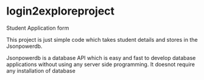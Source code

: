 # login2exploreproject
Student Application form

This project is just simple code which takes student details and stores in the Jsonpowerdb.

Jsonpowerdb is a database API which is easy and fast to develop database applications without using any server side programming.
It doesnot require any installation of database

